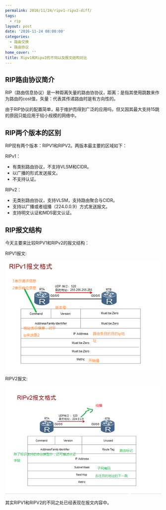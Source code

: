 ```yaml
---
permalink: 2016/11/24/ripv1-ripv2-diff/
tags:
  - rip
layout: post
date: '2016-11-24 08:00:00'
categories:
  - 路由交换
  - 路由协议
home_cover: ''
title: Ripv1和Ripv2的不同以及报文结构对比
---
```


## RIP路由协议简介


RIP（路由信息协议）是一种距离矢量的路由协协议，距离：是指其使用跳数来作为路由的cost值，矢量：代表其传递路由时是有方向性的。


由于RIP协议的配置简单，易于维护而得到广泛的应用吗，但又因其最大支持15跳的原因只能应用于较小规模的网络中。


## RIP两个版本的区别


RIP现有两个版本：RIPV1和RIPV2。两版本最主要的区域如下：


RIPv1：

- 有类别路由协议，不支持VLSM和CIDR。
- 以广播的形式发送报文。
- 不支持认证。

RIPv2：

- 无类别路由协议，支持VLSM，支持路由聚合与CIDR。
- 支持以广播或者组播（224.0.0.9）方式发送报文。
- 支持明文认证和MD5密文认证。

## RIP报文结构


今天主要来比较RIPV1和RIPv2的报文结构：


RIPV1报文:


![5ab8e738cf618.png](../post_images/6932dbe68cbefc5bce6a44f33f4aa149.png)


RIPV2报文:


![5ab8e61c45820.png](../post_images/c15d816de51f74ab4ddc0f95e75364fb.png)


其实RIPV1和RIPV2的不同之处已经表现在报文内容中。

